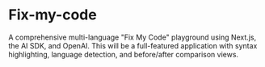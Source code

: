 # Fix-my-code
A comprehensive multi-language "Fix My Code" playground using Next.js, the AI SDK, and OpenAI. This will be a full-featured application with syntax highlighting, language detection, and before/after comparison views.
